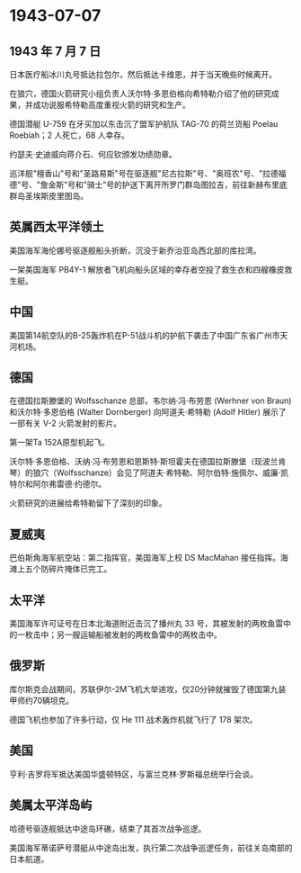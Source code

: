 # 1943-07-07

## 1943 年 7 月 7 日

日本医疗船冰川丸号抵达拉包尔，然后抵达卡维恩，并于当天晚些时候离开。

在狼穴，德国火箭研究小组负责人沃尔特·多恩伯格向希特勒介绍了他的研究成果，并成功说服希特勒高度重视火箭的研究和生产。

德国潜艇 U-759 在牙买加以东击沉了盟军护航队 TAG-70 的荷兰货船 Poelau
Roebiah；2 人死亡，68 人幸存。

约瑟夫·史迪威向蒋介石、何应钦颁发功绩勋章。

巡洋舰"檀香山"号和"圣路易斯"号在驱逐舰"尼古拉斯"号、"奥班农"号、"拉德福德"号、"詹金斯"号和"骑士"号的护送下离开所罗门群岛图拉吉，前往新赫布里底群岛圣埃斯皮里图岛。

## 英属西太平洋领土

美国海军海伦娜号驱逐舰船头折断，沉没于新乔治亚岛西北部的库拉湾。

一架美国海军 PB4Y-1
解放者飞机向船头区域的幸存者空投了救生衣和四艘橡皮救生艇。

## 中国

美国第14航空队的B-25轰炸机在P-51战斗机的护航下袭击了中国广东省广州市天河机场。

## 德国

在德国拉斯滕堡的 Wolfsschanze 总部，韦尔纳·冯·布劳恩 (Werhner von Braun)
和沃尔特·多恩伯格 (Walter Dornberger) 向阿道夫·希特勒 (Adolf Hitler)
展示了一部有关 V-2 火箭发射的影片。

第一架Ta 152A原型机起飞。

沃尔特·多恩伯格、沃纳·冯·布劳恩和恩斯特·斯坦霍夫在德国拉斯滕堡（现波兰肯琴）的狼穴（Wolfsschanze）会见了阿道夫·希特勒、阿尔伯特·施佩尔、威廉·凯特尔和阿尔弗雷德·约德尔。

火箭研究的进展给希特勒留下了深刻的印象。

## 夏威夷

巴伯斯角海军航空站：第二指挥官，美国海军上校 DS MacMahan
接任指挥。海滩上五个防碎片掩体已完工。

## 太平洋

美国海军许可证号在日本北海道附近击沉了播州丸 33
号，其被发射的两枚鱼雷中的一枚击中；另一艘运输船被发射的两枚鱼雷中的两枚击中。

## 俄罗斯

库尔斯克会战期间，苏联伊尔-2M飞机大举进攻，仅20分钟就摧毁了德国第九装甲师约70辆坦克。

德国飞机也参加了许多行动，仅 He 111 战术轰炸机就飞行了 178 架次。

## 美国

亨利·吉罗将军抵达美国华盛顿特区，与富兰克林·罗斯福总统举行会谈。

## 美属太平洋岛屿

哈德号驱逐舰抵达中途岛环礁，结束了其首次战争巡逻。

美国海军蒂诺萨号潜艇从中途岛出发，执行第二次战争巡逻任务，前往关岛南部的日本航道。

